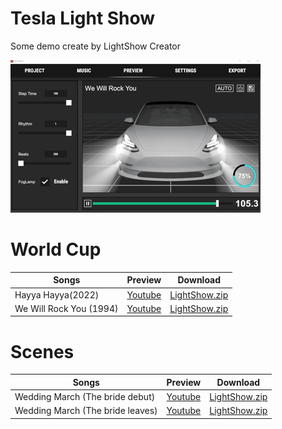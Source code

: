 # Tesla Light Show
Some demo create by LightShow Creator

![](Images/preview.gif)

# World Cup
|Songs|Preview|Download|
|---|---|---|
|Hayya Hayya(2022)|[Youtube](https://youtu.be/RpJeS3fIH1s)|[LightShow.zip](WorldCup/HayyaHayya/LightShow.zip)|
|We Will Rock You (1994)|[Youtube](https://youtu.be/zCorVvQh99k)|[LightShow.zip](WorldCup/WeWillRockYou/LightShow.zip)|

# Scenes
|Songs|Preview|Download|
|---|---|---|
|Wedding March (The bride debut)|[Youtube](https://youtu.be)|[LightShow.zip](Scenes/Wedding1/LightShow.zip)|
|Wedding March (The bride leaves)|[Youtube](https://youtu.be)|[LightShow.zip](Scenes/Wedding2/LightShow.zip)|
